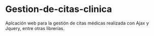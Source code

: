 # Gestion-de-citas-clinica
Aplcación web para la gestión de citas médicas realizada con Ajax y Jquery, entre otras librerías.


